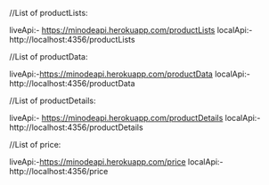 //List of productLists:

liveApi:-  https://minodeapi.herokuapp.com/productLists
localApi:- http://localhost:4356/productLists


//List of productData:

liveApi:-https://minodeapi.herokuapp.com/productData
localApi:-http://localhost:4356/productData


//List of productDetails:

liveApi:- https://minodeapi.herokuapp.com/productDetails
localApi:-http://localhost:4356/productDetails
 

 //List of price:
 
 liveApi:-https://minodeapi.herokuapp.com/price
 localApi:-http://localhost:4356/price

